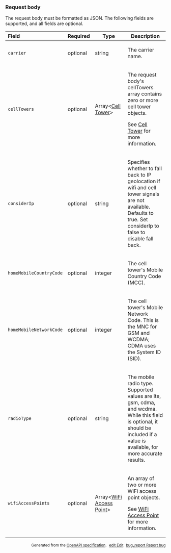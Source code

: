 <!--- This is a generated file, do not edit! -->
<!--- [START maps_http_schema_geolocationrequest] -->
<h3 class="schema-object" id="GeolocationRequest">Request body</h3>

The request body must be formatted as JSON. The following fields are supported, and all fields are optional.

| Field                   | Required | Type                                                                   | Description                                                                                                                                                                                                                          |
| :---------------------- | -------- | ---------------------------------------------------------------------- | ------------------------------------------------------------------------------------------------------------------------------------------------------------------------------------------------------------------------------------ |
| `carrier`               | optional | string                                                                 | <div class="nonref-property-description"><p>The carrier name.</p></div>                                                                                                                                                              |
| `cellTowers`            | optional | Array&lt;[Cell Tower](#CellTower "Cell Tower")&gt;                     | <div class="ref-property-description"><p>The request body's cellTowers array contains zero or more cell tower objects.</p><p>See <a href="#CellTower">Cell Tower</a> for more information.</div>                                     |
| `considerIp`            | optional | string                                                                 | <div class="nonref-property-description"><p>Specifies whether to fall back to IP geolocation if wifi and cell tower signals are not available. Defaults to true. Set considerIp to false to disable fall back.</p></div>             |
| `homeMobileCountryCode` | optional | integer                                                                | <div class="nonref-property-description"><p>The cell tower's Mobile Country Code (MCC).</p></div>                                                                                                                                    |
| `homeMobileNetworkCode` | optional | integer                                                                | <div class="nonref-property-description"><p>The cell tower's Mobile Network Code. This is the MNC for GSM and WCDMA; CDMA uses the System ID (SID).</p></div>                                                                        |
| `radioType`             | optional | string                                                                 | <div class="nonref-property-description"><p>The mobile radio type. Supported values are lte, gsm, cdma, and wcdma. While this field is optional, it should be included if a value is available, for more accurate results.</p></div> |
| `wifiAccessPoints`      | optional | Array&lt;[WiFi Access Point](#WifiAccessPoint "WiFi Access Point")&gt; | <div class="ref-property-description"><p>An array of two or more WiFi access point objects.</p><p>See <a href="#WifiAccessPoint">WiFi Access Point</a> for more information.</div>                                                   |

<p style="text-align: right; font-size: smaller;">Generated from the <a class="gc-analytics-event" data-category="GMP" data-label="openapi-github" href="https://github.com/googlemaps/openapi-specification" title="Google Maps Platform OpenAPI Specification" class="external">OpenAPI specification</a>.
<a class="gc-analytics-event" data-category="GMP" data-label="openapi-github" style="margin-left: 5px;" href="https://github.com/googlemaps/openapi-specification/blob/main/specification/schemas/GeolocationRequest.yml" title="Edit on GitHub"><span class="material-icons">edit</span> Edit</a>
<a class="gc-analytics-event" data-category="GMP" data-label="openapi-github" style="margin-left: 5px;" href="https://github.com/googlemaps/openapi-specification/issues/new?assignees=&labels=type%3A+bug%2C+triage+me&template=bug_report.md&title=[schemas] Bug - GeolocationRequest" title="File bug for schemas on GitHub"><span class="material-icons">bug_report</span> Report bug</a>
</p>

<!--- [END maps_http_schema_geolocationrequest] -->
